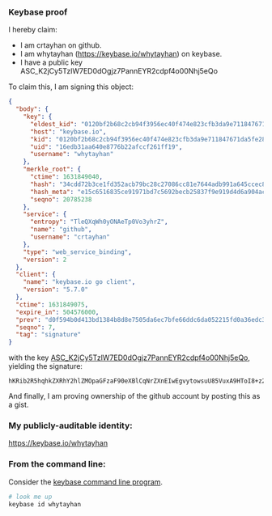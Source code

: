 ### Keybase proof

I hereby claim:

  * I am crtayhan on github.
  * I am whytayhan (https://keybase.io/whytayhan) on keybase.
  * I have a public key ASC_K2jCy5TzlW7ED0dOgjz7PannEYR2cdpf4o00Nhj5eQo

To claim this, I am signing this object:

```json
{
  "body": {
    "key": {
      "eldest_kid": "0120bf2b68c2cb94f3956ec40f474e823cfb3da9e711847671da5fe28d343618f9790a",
      "host": "keybase.io",
      "kid": "0120bf2b68c2cb94f3956ec40f474e823cfb3da9e711847671da5fe28d343618f9790a",
      "uid": "16edb31aa640e8776b22afccf261ff19",
      "username": "whytayhan"
    },
    "merkle_root": {
      "ctime": 1631849040,
      "hash": "34cdd72b3ce1fd352acb79bc28c27086cc81e7644adb991a645ccec817a44f65fe1ce908446eb70c0c698f2782b90c8fb55fcc15bfeb96e11f2a21cc902b0eba",
      "hash_meta": "e15c6516835ce91971bd7c5692becb25837f9e919d4d6a904acb6d8ef556baa0",
      "seqno": 20785238
    },
    "service": {
      "entropy": "TleQXqWh0yONAeTp0Vo3yhrZ",
      "name": "github",
      "username": "crtayhan"
    },
    "type": "web_service_binding",
    "version": 2
  },
  "client": {
    "name": "keybase.io go client",
    "version": "5.7.0"
  },
  "ctime": 1631849075,
  "expire_in": 504576000,
  "prev": "d0f594b0d413bd1384b8d8e7505da6ec7bfe66ddc6da052215fd0a36edc344ad",
  "seqno": 7,
  "tag": "signature"
}
```

with the key [ASC_K2jCy5TzlW7ED0dOgjz7PannEYR2cdpf4o00Nhj5eQo](https://keybase.io/whytayhan), yielding the signature:

```
hKRib2R5hqhkZXRhY2hlZMOpaGFzaF90eXBlCqNrZXnEIwEgvytowsuU85VuxA9HToI8+z2p5xGEdnHaX+KNNDYY+XkKp3BheWxvYWTESpcCB8Qg0PWUsNQTvROEuNjnUF2m7Hv+Zt3G2gUiFf0KNu3DRK3EIFMSa+ysjuhEdKFTcYULvBkVows1OFPviESB0fAhtRrEAgHCo3NpZ8RAEVYMEZKHGvB09X4zTd1+xNi6xohH9FnG6AKvp9G2WpUs4CQT7G02g6sNP5qAp9eIDgttbZudrPRt/8rdScD9BKhzaWdfdHlwZSCkaGFzaIKkdHlwZQildmFsdWXEIAa/kjs3wFscJHII4BLwwSAnyAog+JQ9gZE+eBO7AEYao3RhZ80CAqd2ZXJzaW9uAQ==

```

And finally, I am proving ownership of the github account by posting this as a gist.

### My publicly-auditable identity:

https://keybase.io/whytayhan

### From the command line:

Consider the [keybase command line program](https://keybase.io/download).

```bash
# look me up
keybase id whytayhan
```
